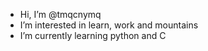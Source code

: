 -  Hi, I’m @tmqcnymq 
-  I’m interested in learn, work and mountains
-  I’m currently learning python and C 


<!---
tmqcnymq/tmqcnymq is a ✨ special ✨ repository because its `README.md` (this file) appears on your GitHub profile.
You can click the Preview link to take a look at your changes.
--->
